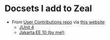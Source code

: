 # Docsets I add to Zeal

- From [User Contributions repo](https://github.com/Kapeli/Dash-User-Contributions) via [this website](https://zealusercontributions.vercel.app/)
    - [JUnit 4](https://zealusercontributions.vercel.app/api/docsets/JUnit4.xml)
    - [Jakarta EE 10 (by me!)](https://zealusercontributions.vercel.app/api/docsets/Jakarta_EE_10.xml)
